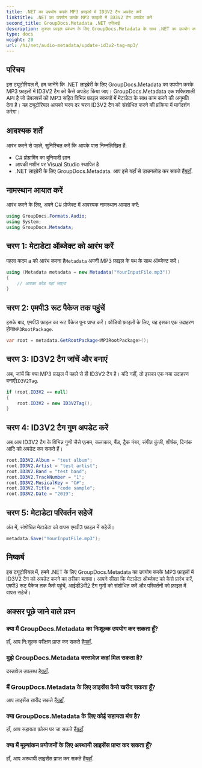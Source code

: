 ```yaml
---
title: .NET का उपयोग करके MP3 फ़ाइलों में ID3V2 टैग अपडेट करें
linktitle: .NET का उपयोग करके MP3 फ़ाइलों में ID3V2 टैग अपडेट करें
second_title: GroupDocs.Metadata .NET एपीआई
description: कुशल फ़ाइल प्रबंधन के लिए GroupDocs.Metadata के साथ .NET का उपयोग करके MP3 फ़ाइलों में ID3V2 टैग को अपडेट करना सीखें।
type: docs
weight: 20
url: /hi/net/audio-metadata/update-id3v2-tag-mp3/
---
```

## परिचय
इस ट्यूटोरियल में, हम जानेंगे कि .NET लाइब्रेरी के लिए GroupDocs.Metadata का उपयोग करके MP3 फ़ाइलों में ID3V2 टैग को कैसे अपडेट किया जाए। GroupDocs.Metadata एक शक्तिशाली API है जो डेवलपर्स को MP3 सहित विभिन्न फ़ाइल स्वरूपों में मेटाडेटा के साथ काम करने की अनुमति देता है। यह ट्यूटोरियल आपको चरण दर चरण ID3V2 टैग को संशोधित करने की प्रक्रिया में मार्गदर्शन करेगा।
## आवश्यक शर्तें
आरंभ करने से पहले, सुनिश्चित करें कि आपके पास निम्नलिखित हैं:
- C# प्रोग्रामिंग का बुनियादी ज्ञान
- आपकी मशीन पर Visual Studio स्थापित है
-  .NET लाइब्रेरी के लिए GroupDocs.Metadata. आप इसे यहाँ से डाउनलोड कर सकते हैं[यहाँ](https://releases.groupdocs.com/metadata/net/).

## नामस्थान आयात करें
आरंभ करने के लिए, अपने C# प्रोजेक्ट में आवश्यक नामस्थान आयात करें:
```csharp
using GroupDocs.Formats.Audio;
using System;
using GroupDocs.Metadata;
```
## चरण 1: मेटाडेटा ऑब्जेक्ट को आरंभ करें
 पहला कदम a को आरंभ करना है`Metadata` अपनी MP3 फ़ाइल के पथ के साथ ऑब्जेक्ट करें।
```csharp
using (Metadata metadata = new Metadata("YourInputFile.mp3"))
{
    // आपका कोड यहां जाएगा
}
```
## चरण 2: एमपी3 रूट पैकेज तक पहुंचें
 इसके बाद, एमपी3 फ़ाइल का रूट पैकेज पुनः प्राप्त करें। ऑडियो फ़ाइलों के लिए, यह इसका एक उदाहरण होगा`MP3RootPackage`.
```csharp
var root = metadata.GetRootPackage<MP3RootPackage>();
```
## चरण 3: ID3V2 टैग जांचें और बनाएं
 अब, जांचें कि क्या MP3 फ़ाइल में पहले से ही ID3V2 टैग है। यदि नहीं, तो इसका एक नया उदाहरण बनाएँ`ID3V2Tag`.
```csharp
if (root.ID3V2 == null)
{
    root.ID3V2 = new ID3V2Tag();
}
```
## चरण 4: ID3V2 टैग गुण अपडेट करें
अब आप ID3V2 टैग के विभिन्न गुणों जैसे एल्बम, कलाकार, बैंड, ट्रैक नंबर, संगीत कुंजी, शीर्षक, दिनांक आदि को अपडेट कर सकते हैं।
```csharp
root.ID3V2.Album = "test album";
root.ID3V2.Artist = "test artist";
root.ID3V2.Band = "test band";
root.ID3V2.TrackNumber = "1";
root.ID3V2.MusicalKey = "C#";
root.ID3V2.Title = "code sample";
root.ID3V2.Date = "2019";
```
## चरण 5: मेटाडेटा परिवर्तन सहेजें
अंत में, संशोधित मेटाडेटा को वापस एमपी3 फ़ाइल में सहेजें।
```csharp
metadata.Save("YourInputFile.mp3");
```

## निष्कर्ष
इस ट्यूटोरियल में, हमने .NET के लिए GroupDocs.Metadata का उपयोग करके MP3 फ़ाइलों में ID3V2 टैग को अपडेट करने का तरीका बताया। आपने सीखा कि मेटाडेटा ऑब्जेक्ट को कैसे प्रारंभ करें, एमपी3 रूट पैकेज तक कैसे पहुंचें, आईडी3वी2 टैग गुणों को संशोधित करें और परिवर्तनों को फ़ाइल में वापस सहेजें।

## अक्सर पूछे जाने वाले प्रश्न
### क्या मैं GroupDocs.Metadata का निःशुल्क उपयोग कर सकता हूँ?
 हाँ, आप नि:शुल्क परीक्षण प्राप्त कर सकते हैं[यहाँ](https://releases.groupdocs.com/).
### मुझे GroupDocs.Metadata दस्तावेज़ कहां मिल सकता है?
 दस्तावेज़ उपलब्ध है[यहाँ](https://reference.groupdocs.com/metadata/net/).
### मैं GroupDocs.Metadata के लिए लाइसेंस कैसे खरीद सकता हूँ?
 आप लाइसेंस खरीद सकते हैं[यहाँ](https://purchase.groupdocs.com/buy).
### क्या GroupDocs.Metadata के लिए कोई सहायता मंच है?
 हाँ, आप सहायता फ़ोरम पर जा सकते हैं[यहाँ](https://forum.groupdocs.com/c/metadata/14).
### क्या मैं मूल्यांकन प्रयोजनों के लिए अस्थायी लाइसेंस प्राप्त कर सकता हूँ?
 हाँ, आप अस्थायी लाइसेंस प्राप्त कर सकते हैं[यहाँ](https://purchase.groupdocs.com/temporary-license/).
